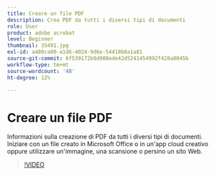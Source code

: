 ```yaml
---
title: Creare un file PDF
description: Crea PDF da tutti i diversi tipi di documenti
role: User
product: adobe acrobat
level: Beginner
thumbnail: 35491.jpg
exl-id: a480ca00-a1d6-4024-9d6e-54418b8a1a81
source-git-commit: 6f539172b9d008ede42d5241454992f428a0045b
workflow-type: tm+mt
source-wordcount: '48'
ht-degree: 12%

---
```


# Creare un file PDF

Informazioni sulla creazione di PDF da tutti i diversi tipi di documenti. Iniziare con un file creato in Microsoft Office o in un&#39;app cloud creativo oppure utilizzare un&#39;immagine, una scansione o persino un sito Web.

>[!VIDEO](https://video.tv.adobe.com/v/35491?hidetitle=true)
